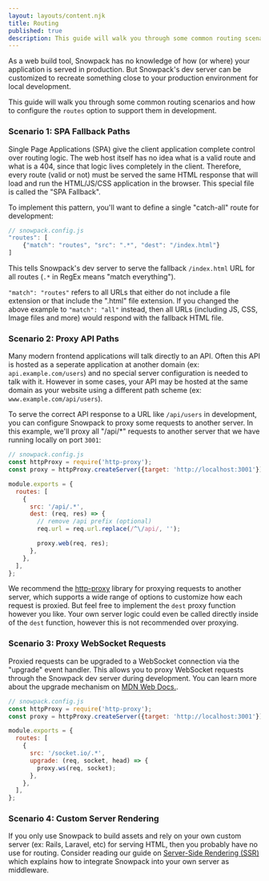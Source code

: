 ```yaml
---
layout: layouts/content.njk
title: Routing
published: true
description: This guide will walk you through some common routing scenarios and how to configure the routes option to support them in development.
---
```


As a web build tool, Snowpack has no knowledge of how (or where) your application is served in production. But Snowpack's dev server can be customized to recreate something close to your production environment for local development.

This guide will walk you through some common routing scenarios and how to configure the `routes` option to support them in development.

### Scenario 1: SPA Fallback Paths

Single Page Applications (SPA) give the client application complete control over routing logic. The web host itself has no idea what is a valid route and what is a 404, since that logic lives completely in the client. Therefore, every route (valid or not) must be served the same HTML response that will load and run the HTML/JS/CSS application in the browser. This special file is called the "SPA Fallback".

To implement this pattern, you'll want to define a single "catch-all" route for development:

```js
// snowpack.config.js
"routes": [
    {"match": "routes", "src": ".*", "dest": "/index.html"}
]
```

This tells Snowpack's dev server to serve the fallback `/index.html` URL for all routes (`.*` in RegEx means "match everything").

`"match": "routes"` refers to all URLs that either do not include a file extension or that include the ".html" file extension. If you changed the above example to `"match": "all"` instead, then all URLs (including JS, CSS, Image files and more) would respond with the fallback HTML file.

### Scenario 2: Proxy API Paths

Many modern frontend applications will talk directly to an API. Often this API is hosted as a seperate application at another domain (ex: `api.example.com/users`) and no special server configuration is needed to talk with it. However in some cases, your API may be hosted at the same domain as your website using a different path scheme (ex: `www.example.com/api/users`).

To serve the correct API response to a URL like `/api/users` in development, you can configure Snowpack to proxy some requests to another server. In this example, we'll proxy all "/api/\*" requests to another server that we have running locally on port `3001`:

```js
// snowpack.config.js
const httpProxy = require('http-proxy');
const proxy = httpProxy.createServer({target: 'http://localhost:3001'});

module.exports = {
  routes: [
    {
      src: '/api/.*',
      dest: (req, res) => {
        // remove /api prefix (optional)
        req.url = req.url.replace(/^\/api/, '');

        proxy.web(req, res);
      },
    },
  ],
};
```

We recommend the [http-proxy](https://github.com/http-party/node-http-proxy) library for proxying requests to another server, which supports a wide range of options to customize how each request is proxied. But feel free to implement the `dest` proxy function however you like. Your own server logic could even be called directly inside of the `dest` function, however this is not recommended over proxying.

### Scenario 3: Proxy WebSocket Requests

Proxied requests can be upgraded to a WebSocket connection via the "upgrade" event handler. This allows you to proxy WebSocket requests through the Snowpack dev server during development. You can learn more about the upgrade mechanism on [MDN Web Docs.](https://developer.mozilla.org/en-US/docs/Web/HTTP/Protocol_upgrade_mechanism#upgrading_to_a_websocket_connection).

```js
// snowpack.config.js
const httpProxy = require('http-proxy');
const proxy = httpProxy.createServer({target: 'http://localhost:3001'});

module.exports = {
  routes: [
    {
      src: '/socket.io/.*',
      upgrade: (req, socket, head) => {
        proxy.ws(req, socket);
      },
    },
  ],
};
```

### Scenario 4: Custom Server Rendering

If you only use Snowpack to build assets and rely on your own custom server (ex: Rails, Laravel, etc) for serving HTML, then you probably have no use for routing. Consider reading our guide on [Server-Side Rendering (SSR)](/guides/server-side-render) which explains how to integrate Snowpack into your own server as middleware.
